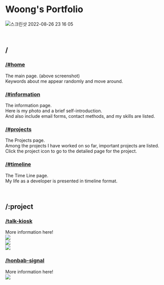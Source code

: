 # Woong's Portfolio

![스크린샷 2022-08-26 23 16 05](https://user-images.githubusercontent.com/66172061/186924124-00ccd971-f00e-4e0e-8f98-a6620f951f05.png)

<br />

## /
### [/#home](https://wjlee611.github.io/portfolio/#home)
The main page. (above screenshot)\
Keywords about me appear randomly and move around.

### [/#information](https://wjlee611.github.io/portfolio/#information)
The information page.\
Here is my photo and a brief self-introduction.\
And also include email forms, contact methods, and my skills are listed.

### [/#projects](https://wjlee611.github.io/portfolio/#projects)
The Projects page.\
Among the projects I have worked on so far, important projects are listed.\
Click the project icon to go to the detailed page for the project.

### [/#timeline](https://wjlee611.github.io/portfolio/#timeline)
The Time Line page.\
My life as a developer is presented in timeline format.

<br />

## /:project
### [/talk-kiosk](https://wjlee611.github.io/portfolio/talk-kiosk)
More information here!\
<a href="https://github.com/Fantastic5-Team/talk-kiosk-client" target="_blank">
  <img src="https://img.shields.io/badge/GitHub-talk--kiosk--client-brightgreen?style=for-the-badge&logo=github" />
</a>\
<a href="https://github.com/Fantastic5-Team/talk-kiosk-server" target="_blank">
  <img src="https://img.shields.io/badge/GitHub-talk--kiosk--server-brightgreen?style=for-the-badge&logo=github" />
</a>\
<a href="https://github.com/Fantastic5-Team/talk-kiosk-flask_server" target="_blank">
  <img src="https://img.shields.io/badge/GitHub-talk--kiosk--flask_server-brightgreen?style=for-the-badge&logo=github" />
</a>

### [/honbab-signal](https://wjlee611.github.io/portfolio/honbab-signal)
More information here!\
<a href="https://github.com/MadMax-Team/honbap_signal_server" target="_blank">
  <img src="https://img.shields.io/badge/GitHub-honbap--signal--server-brightgreen?style=for-the-badge&logo=github" />
</a>
